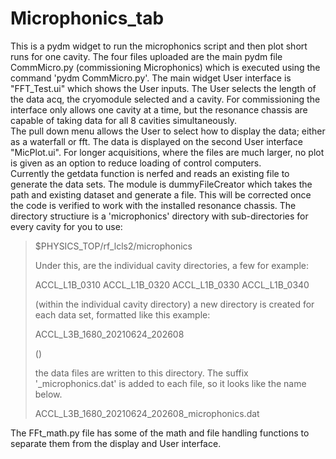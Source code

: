 # Microphonics_tab
This is a pydm widget to run the microphonics script and then plot short runs for one cavity.
The four files uploaded are the main pydm file CommMicro.py (commissioning Microphonics) which is executed using the command 'pydm CommMicro.py'.  The main widget User interface is  "FFT_Test.ui" which shows the User inputs.  The User selects the length of the data acq, the cryomodule selected and a cavity.  For commissioning the interface only allows one cavity at a time, but the resonance chassis are capable of taking data for all 8 cavities simultaneously.  
The pull down menu allows the User to select how to display the data; either as a waterfall or fft. The data is displayed on the second User interface "MicPlot.ui". For longer acquisitions, where the files are much larger, no plot is given as an option to reduce loading of control computers.  
Currently the getdata function is nerfed and reads an existing file to generate the data sets. The module is dummyFileCreator which takes the path and existing dataset and generate a file.  This will be corrected once the code is verified to work with the installed resonance chassis.   The directory structiure is 
a 'microphonics' directory with sub-directories for every cavity for you to use:
>
> $PHYSICS_TOP/rf_lcls2/microphonics
>
> Under this, are the individual cavity directories, a few for example:
>
> ACCL_L1B_0310
> ACCL_L1B_0320
> ACCL_L1B_0330
> ACCL_L1B_0340
>
> (within the individual cavity directory) a new directory is created for each data
> set, formatted like this example:
>
> ACCL_L3B_1680_20210624_202608
>
> (<cavity>_<yearmonthday>_<hourminsec>)
>
> the data files are written to this directory. The suffix
> '_microphonics.dat' is added to each file, so it looks like the name below.  
>
> ACCL_L3B_1680_20210624_202608_microphonics.dat 
  
The FFt_math.py file has some of the math and file handling functions to separate them from the display and User interface.
